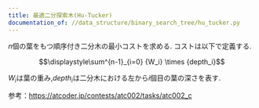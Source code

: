 ```yaml
---
title: 最適二分探索木(Hu-Tucker)
documentation_of: //data_structure/binary_search_tree/hu_tucker.py
---
```


$n$個の葉をもつ順序付き二分木の最小コストを求める.
コストは以下で定義する.

$$\displaystyle\sum^{n-1}_{i=0} {W_i} \times {depth_i}$$

$W_i$は葉の重み,$depth_i$は二分木における左から$i$個目の葉の深さを表す.

参考：https://atcoder.jp/contests/atc002/tasks/atc002_c
